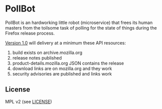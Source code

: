 # PollBot

PollBot is an hardworking little robot (microservice) that frees its human masters from the toilsome task of polling for the state of things during the Firefox release process. 


[Version 1.0](mozilla/PollBot/projects/1) will delivery at a minimum these API resources: 

1. build exists on archive.mozilla.org
1. release notes published
1. product-details.mozilla.org JSON contains the release
1. download links are on mozilla.org and they work
1. security advisories are published and links work 

## License

MPL v2 (see [LICENSE](https://github.com/mozilla/PollBot/blob/master/LICENSE))